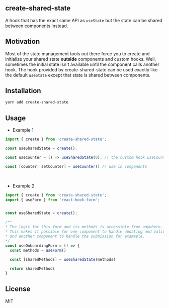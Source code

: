 ## create-shared-state

A hook that has the exact same API as `useState` but the state can be shared between components instead.

## Motivation
Most of the state management tools out there force you to create and initialize your shared state **outside** components and custom hooks.
Well, sometimes the initial state isn't available until the component calls another hook. The hook provided by create-shared-state can be used exactly like the default `useState` except that state is shared between components.


## Installation

```sh
yarn add create-shared-state
```

## Usage

- Example 1

```javascript
import { create } from 'create-shared-state';

const useSharedState = create();

const useCounter = () => useSharedState(0); // the custom hook useCounter can be used in any component

const [counter, setCounter] = useCounter() // use in components

```
<br>

- Example 2

```javascript
import { create } from 'create-shared-state';
import { useForm } from 'react-hook-form';


const useSharedState = create();

/**
* The logic for this form and its methods is accessible from anywhere.
* This makes it possible for one component to handle updating and validating the form,
* and another component to handle the submission for examaple. 
*/
const useOnboardingForm = () => {
  const methods = useForm()
  
  const [sharedMethods] = useSharedState(methods)

  return sharedMethods
}
```

## License

MIT
